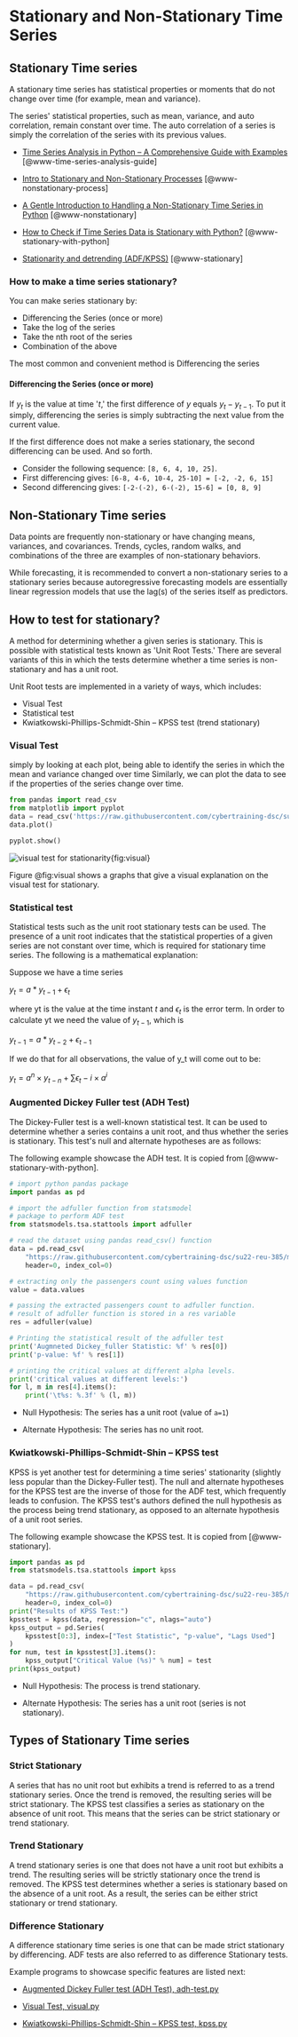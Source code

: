 # Stationary and Non-Stationary Time Series

## Stationary Time series

A stationary time series has statistical properties or moments 
that do not change over time (for example, mean and variance).

The series' statistical properties, such as mean, variance, and 
auto correlation, remain constant over time. The auto correlation
of a series is simply the correlation of the series with its 
previous values.

* [Time Series Analysis in Python – A Comprehensive Guide with Examples](https://www.machinelearningplus.com/time-series/time-series-analysis-python/) [@www-time-series-analysis-guide]

* [Intro to Stationary and Non-Stationary Processes](https://www.investopedia.com/articles/trading/07/stationary.asp#:~:text=Non%2DStationary%20Processes-,Non%2DStationary%20Time%20Series%20Data,cannot%20be%20modeled%20or%20forecasted.) [@www-nonstationary-process]

* [A Gentle Introduction to Handling a Non-Stationary Time Series in Python](https://www.analyticsvidhya.com/blog/2018/09/non-stationary-time-series-python/) [@www-nonstationary]

* [How to Check if Time Series Data is Stationary with Python?](https://www.geeksforgeeks.org/how-to-check-if-time-series-data-is-stationary-with-python/.) [@www-stationary-with-python]

* [Stationarity and detrending (ADF/KPSS)](https://www.statsmodels.org/devel/examples/notebooks/generated/stationarity_detrending_adf_kpss.html) [@www-stationary]

### How to make a time series stationary?

You can make series stationary by:

* Differencing the Series (once or more)
* Take the log of the series
* Take the nth root of the series
* Combination of the above

The most common and convenient method is Differencing the series

#### Differencing the Series (once or more)

If $y_t$ is the value at time '$t$,' the first difference of $y$ equals
$y_t - y_{t-1}$. To put it simply, differencing the series is simply subtracting
the next value from the current value.

If the first difference does not make a series stationary, the second 
differencing can be used. And so forth.

* Consider the following sequence: `[8, 6, 4, 10, 25]`.
* First differencing gives: `[6-8, 4-6, 10-4, 25-10] = [-2, -2, 6, 15]`
* Second differencing gives: `[-2-(-2), 6-(-2), 15-6] = [0, 8, 9]`
## Non-Stationary Time series

Data points are frequently non-stationary or have changing means,
variances, and covariances. Trends, cycles, random walks, and combinations 
of the three are examples of non-stationary behaviors.

While forecasting, it is recommended to convert a non-stationary series to a 
stationary series because autoregressive forecasting models are essentially linear
regression models that use the lag(s) of the series itself as predictors.

## How to test for stationary?

A method for determining whether a given series is stationary. This 
is possible with statistical tests known as 'Unit Root Tests.' There 
are several variants of this in which the tests determine whether a 
time series is non-stationary and has a unit root.

Unit Root tests are implemented in a variety of ways, which includes:

* Visual Test
* Statistical test
* Kwiatkowski-Phillips-Schmidt-Shin – KPSS test (trend stationary)

### Visual Test

simply by looking at each plot, being able to identify the series in which 
the mean and variance changed over time Similarly, we can plot the data to 
see if the properties of the series change over time.

``` python
from pandas import read_csv
from matplotlib import pyplot
data = read_csv('https://raw.githubusercontent.com/cybertraining-dsc/su22-reu-385/main/time-series-prediction/temperature2.csv', header=0, index_col=0)
data.plot()

pyplot.show()
```
![visual test for stationarity](images/visual.png){fig:visual}

Figure @fig:visual shows a graphs that give a visual explanation on the visual test for stationary.

### Statistical test

Statistical tests such as the unit root stationary tests can be used. The 
presence of a unit root indicates that the statistical properties of a given
series are not constant over time, which is required for stationary time series.
The following is a mathematical explanation:

Suppose we have a time series

$y_t = a*y_{t-1} + \epsilon_t$

where yt is the value at the time instant $t$ and $\epsilon_t$ is the error term. In order to
calculate yt we need the value of $y_{t-1}$, which is

$y_{t-1} = a*y_{t-2} + \epsilon_{t-1}$

If we do that for all observations, the value of y_t will come out to be:

$y_t = a^n \times y_{t-n} + \sum \epsilon_t-i \times a^i$

### Augmented Dickey Fuller test (ADH Test)

The Dickey-Fuller test is a well-known statistical test. It can be used to determine 
whether a series contains a unit root, and thus whether the series is stationary.
This test's null and alternate hypotheses are as follows:

The following example showcase the ADH test. It is copied from [@www-stationary-with-python].

```python
# import python pandas package
import pandas as pd

# import the adfuller function from statsmodel
# package to perform ADF test
from statsmodels.tsa.stattools import adfuller

# read the dataset using pandas read_csv() function
data = pd.read_csv(
    "https://raw.githubusercontent.com/cybertraining-dsc/su22-reu-385/main/time-series-prediction/temperature2.csv",
    header=0, index_col=0)

# extracting only the passengers count using values function
value = data.values

# passing the extracted passengers count to adfuller function.
# result of adfuller function is stored in a res variable
res = adfuller(value)

# Printing the statistical result of the adfuller test
print('Augmneted Dickey_fuller Statistic: %f' % res[0])
print('p-value: %f' % res[1])

# printing the critical values at different alpha levels.
print('critical values at different levels:')
for l, m in res[4].items():
    print('\t%s: %.3f' % (l, m))
```

* Null Hypothesis: The series has a unit root (value of `a=1`)

* Alternate Hypothesis: The series has no unit root.

### Kwiatkowski-Phillips-Schmidt-Shin – KPSS test 

KPSS is yet another test for determining a time series' stationarity (slightly less 
popular than the Dickey-Fuller test). The null and alternate hypotheses for the KPSS 
test are the inverse of those for the ADF test, which frequently leads to confusion.
The KPSS test's authors defined the null hypothesis as the process being trend stationary,
as opposed to an alternate hypothesis of a unit root series.

 The following example showcase the KPSS test. It is copied from [@www-stationary].

```python
import pandas as pd
from statsmodels.tsa.stattools import kpss

data = pd.read_csv(
    "https://raw.githubusercontent.com/cybertraining-dsc/su22-reu-385/main/time-serThe following example showcase the KPSS test. It is copied fromies-prediction/temperature2.csv",
    header=0, index_col=0)
print("Results of KPSS Test:")
kpsstest = kpss(data, regression="c", nlags="auto")
kpss_output = pd.Series(
    kpsstest[0:3], index=["Test Statistic", "p-value", "Lags Used"]
)
for num, test in kpsstest[3].items():
    kpss_output["Critical Value (%s)" % num] = test
print(kpss_output)

```

* Null Hypothesis: The process is trend stationary.

* Alternate Hypothesis: The series has a unit root (series is not stationary).

## Types of Stationary Time series

### Strict Stationary

A series that has no unit root but exhibits a trend is referred to as a trend stationary 
series. Once the trend is removed, the resulting series will be strict stationary. The KPSS 
test classifies a series as stationary on the absence of unit root. This means that the 
series can be strict stationary or trend stationary.

### Trend Stationary

A trend stationary series is one that does not have a unit root but exhibits a trend. The
resulting series will be strictly stationary once the trend is removed. The KPSS test determines
whether a series is stationary based on the absence of a unit root. As a result, the series can be
either strict stationary or trend stationary.

### Difference Stationary

A difference stationary time series is one that can be made strict stationary by differencing.
ADF tests are also referred to as difference Stationary tests.

Example programs to showcase specific features are listed next:

* [Augmented Dickey Fuller test (ADH Test), adh-test.py](https://github.com/cybertraining-dsc/su22-reu-385/blob/main/time-series-prediction/stationary-and-nonstationary-timeseries/adh-test.py)

* [Visual Test, visual.py](https://github.com/cybertraining-dsc/su22-reu-385/blob/main/time-series-prediction/stationary-and-nonstationary-timeseries/visual.py)

* [Kwiatkowski-Phillips-Schmidt-Shin – KPSS test, kpss.py](https://github.com/cybertraining-dsc/su22-reu-385/blob/main/time-series-prediction/stationary-and-nonstationary-timeseries/kpss.py)


